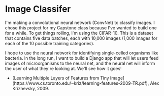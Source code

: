 <h1>Image Classifer</h1>

I'm making a convolutional neural network (ConvNet) to classify images. I chose this project for my Capstone class because I've wanted to build one for a while. To get things rolling, I'm using the CIFAR-10. This is a dataset that contains five data batches, each with 10,000 images (1,000 images for each of the 10 possible training categories). 

I hope to use the neural network for identifying single-celled organisms like bacteria. In the long run, I want to build a Django app that will let users feed images of microorganisms to the neural net, and the neural net will inform the user of what they're looking at. We'll see how it goes!






<ul>
<li>
[Learning Multiple Layers of Features from Tiny Image](https://www.cs.toronto.edu/~kriz/learning-features-2009-TR.pdf), Alex Krizhevsky, 2009.
</li>
</ul>
